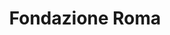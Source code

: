 ---
title: "Fondazione Roma"
website: ""
description: "Description"
logo: "images/partners/logo_fr_home.webp"
category: "Sponsor Premium"
order: 1
#id: "partners"
---